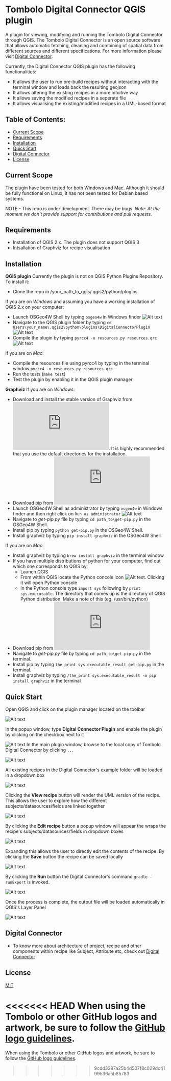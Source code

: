 # Tombolo Digital Connector QGIS plugin
A plugin for viewing, modifying and running the Tombolo Digital Connector through QGIS. The Tombolo Digital Connector is an open source software that allows automatic fetching, cleaning and combining of spatial data from different sources and different specifications. For more information please visit [Digital Connector](https://github.com/FutureCitiesCatapult/TomboloDigitalConnector). 

Currently, the Digital Connector QGIS plugin has the following functionalities:
* It allows the user to run pre-build recipes without interacting with the terminal window and loads back the resulting geojson
* It allows altering the existing recipes in a more intuitive way
* It allows saving the modified recipes in a seperate file
* It allows visualising the existing/modified recipes in a UML-based format

## Table of Contents:

- [Current Scope](#current-scope)
- [Requirements](#requirements)
- [Installation](#Installation)
- [Quick Start](#quick-start)
- [Digital Connector](#digital-connector)
- [License](#license) 

## Current Scope
The plugin have been tested for both Windows and Mac. Although it should be fully functional on Linux, it has not been tested for Debian based systems.

NOTE - This repo is under development. There may be bugs.
*Note: At the moment we don't provide support for contributions and pull requests.*

## Requirements
- Installation of QGIS 2.x. The plugin does not support QGIS 3
- Intsallation of Graphviz for recipe visualisation

## Installation

**QGIS plugin**
Currently the plugin is not on QGIS Python Plugins Repository. To install it:

* Clone the repo in /your_path_to_qgis/.qgis2/python/plugins

If you are on *Windows* and assuming you have a working installation of QGIS 2.x on your computer:
* Launch OSGeo4W Shell by typing ``osgeo4w`` in Windows finder
![Alt text](/img/osgeo4.png)
* Navigate to the QGIS plugin folder by typing 
``cd Users\your_name\.qgis2\python\plugins\DigitalConnectorPlugin``
![Alt text](/img/cd.png)
* Compile the plugin by typing 
``pyrcc4 -o resources.py resources.qrc``
![Alt text](/img/compile.png)

If you are on *Mac*:
* Compile the resources file using pyrcc4 by typing in the terminal window
```pyrcc4 -o resources.py resources.qrc ```
* Run the tests (``make test``)
* Test the plugin by enabling it in the QGIS plugin manager

**Graphviz**
If you are on *Windows*:
* Download and install the stable version of Graphviz from ![here](https://graphviz.gitlab.io/_pages/Download/Download_windows.html). It is highly recommended that you use the default directories for the installation.
* Download pip from ![here](https://bootstrap.pypa.io/get-pip.py)
* Launch OSGeo4W Shell as administrator by typing ``osgeo4w`` in Windows finder and then right click on ``Run as administrator``
![Alt text](/img/run_admin.png)
* Navigate to *get-pip.py* file by typing ``cd path_to\get-pip.py`` in the OSGeo4W Shell.
* Install pip by typing ``python get-pip.py`` in the OSGeo4W Shell.
* Install graphviz by typing ``pip install graphviz`` in the OSGeo4W Shell

If you are on *Mac*:
* Install graphviz by typing ``brew install graphviz`` in the terminal window
* If you have multiple distributions of python for your computer, find out which one corresponds to QGIS by:
  * Launch QGIS
  * From within QGIS locate the Python concole icon ![Alt text](/img/python_console.png). Clicking it will open Python console
  * In the Python console type ``import sys`` following by ``print sys.executable``. The directory that comes up is the directory of QGIS Python distribution. Make a note of this (eg. /usr/bin/python)
* Download pip from ![here](https://bootstrap.pypa.io/get-pip.py)
* Navigate to *get-pip.py* file by typing ``cd path_to\get-pip.py`` in the terminal.
* Install pip by typing ``the_print sys.executable_result get-pip.py`` in the terminal.
* Install graphviz by typing ``/the_print sys.executable_result -m pip install graphviz`` in the terminal

## Quick Start
Open QGIS and click on the plugin manager located on the toolbar

![Alt text](/img/1.png)

In the popup window, type **Digital Connector Plugin** and enable the plugin by clicking on the checkbox next to it

![Alt text](/img/2.png)
In the main plugin window, browse to the local copy of Tombolo Digital Connector by clicking ``...``

![Alt text](/img/3.png)

All existing recipes in the Digital Connector's example folder will be loaded in a dropdown box

![Alt text](/img/5.png)

Clicking the **View recipe** button will render the UML version of the recipe. This allows the user to explore how the different subjects/datasources/fields are linked together

![Alt text](/img/7.png)

By clicking the **Edit recipe** button a popup window will appear the wraps the recipe's subjects/datasources/fields in dropdown boxes 

![Alt text](/img/8.png)

Expanding this allows the user to directly edit the contents of the recipe. By clicking the **Save** button the recipe can be saved locally

![Alt text](/img/9.png)

By clicking the **Run** button the Digital Connector's command ``gradle -runExport`` is invoked.  

![Alt text](/img/5.png)

Once the process is complete, the output file will be loaded automatically in QGIS's Layer Panel  

![Alt text](/img/11.png)

## Digital Connector

- To know more about architecture of project, recipe and other components within recipe like Subject, Attribute etc, check out  [Digital Connector](https://github.com/FutureCitiesCatapult/TomboloDigitalConnector)

## License

[MIT](LICENSE)

<<<<<<< HEAD
When using the Tombolo or other GitHub logos and artwork, be sure to follow the [GitHub logo guidelines](https://github.com/logos).
=======
When using the Tombolo or other GitHub logos and artwork, be sure to follow the [GitHub logo guidelines](https://github.com/logos).
>>>>>>> 9cdd3287a25b4d507f8c029dc4199536a5b85783
